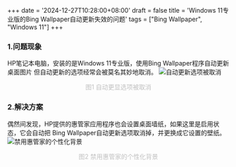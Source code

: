 +++
date = '2024-12-27T10:28:00+08:00'
draft = false
title = 'Windows 11专业版的Bing Wallpaper自动更新失效的问题'
tags = ["Bing Wallpaper", "Windows 11"]
+++
### 1.问题现象
HP笔记本电脑，安装的是Windows 11专业版，使用Bing Wallpaper程序自动更新桌面图片
但自动更新的选项经常会被莫名其妙地取消。
![自动更新选项被取消](../images/Windows11专业版的BingWallpaper自动更新失效的问题/自动更新选项被取消.png "自动更新选项被取消")
<div style="font-size:14px;color:#C0C0C0; text-align: center;">图1 自动更显选项被取消</div>

### 2.解决方案
偶然间发现，HP提供的惠管家应用程序也会设置桌面墙纸，如果这里是启用状态，它会自动把
Bing Wallpaper自动更新选项取消掉，并更换成它设置的壁纸。
![禁用惠管家的个性化背景](../images/Windows11专业版的BingWallpaper自动更新失效的问题/HP管家跟BingWallPaper冲突的配置.png "禁用惠管家的个性化背景")
<div style="font-size:14px;color:#C0C0C0; text-align: center;">图2 禁用惠管家的个性化背景</div>